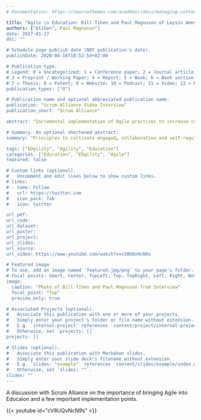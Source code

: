 ```yaml
---
# Documentation: https://sourcethemes.com/academic/docs/managing-content/

title: "Agile in Education: Bill Tihen and Paul Magnuson of Leysin American School"
authors: ["btihen", Paul Magnuson"]
date: 2017-01-17
doi: ""

# Schedule page publish date (NOT publication's date).
publishDate: 2020-04-16T18:52:54+02:00

# Publication type.
# Legend: 0 = Uncategorized; 1 = Conference paper; 2 = Journal article;
# 3 = Preprint / Working Paper; 4 = Report; 5 = Book; 6 = Book section;
# 7 = Thesis; 8 = Patent; 9 = Website; 10 = Podcast; 11 = Video; 12 = Blog
publication_types: ["0"]

# Publication name and optional abbreviated publication name.
publication: "Scrum Alliance Video Interview"
publication_short: "Scrum Alliance"

abstract: "Incremental implementation of Agile practices to increase collaboration and excitement within the students around their education. They have experienced inspiring breakthroughs with both the students and the teachers."

# Summary. An optional shortened abstract.
summary: "Principles to cultivate engaged, collaborative and self-regulated students. A video Interview by Scrum Alliance."

tags: ["EDgility", "Agility", "Education"]
categories: ["Education", "EDgility", "Agile"]
featured: false

# Custom links (optional).
#   Uncomment and edit lines below to show custom links.
# links:
# - name: Follow
#   url: https://twitter.com
#   icon_pack: fab
#   icon: twitter

url_pdf:
url_code:
url_dataset:
url_poster:
url_project:
url_slides:
url_source:
url_video: https://www.youtube.com/watch?v=cV8UQvNcN9s

# Featured image
# To use, add an image named `featured.jpg/png` to your page's folder.
# Focal points: Smart, Center, TopLeft, Top, TopRight, Left, Right, BottomLeft, Bottom, BottomRight.
image:
  caption: "Photo of Bill Tihen and Paul Magnuson from Interview"
  focal_point: "Top"
  preview_only: true

# Associated Projects (optional).
#   Associate this publication with one or more of your projects.
#   Simply enter your project's folder or file name without extension.
#   E.g. `internal-project` references `content/project/internal-project/index.md`.
#   Otherwise, set `projects: []`.
projects: []

# Slides (optional).
#   Associate this publication with Markdown slides.
#   Simply enter your slide deck's filename without extension.
#   E.g. `slides: "example"` references `content/slides/example/index.md`.
#   Otherwise, set `slides: ""`.
slides: ""
---
```

A discussion with Scrum Alliance on the importance of bringing Agile into Educaion and a few important implementation points.

{{< youtube id="cV8UQvNcN9s" >}}
